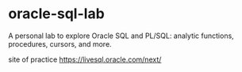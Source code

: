 # oracle-sql-lab
A personal lab to explore Oracle SQL and PL/SQL: analytic functions, procedures, cursors, and more.


site of practice https://livesql.oracle.com/next/
